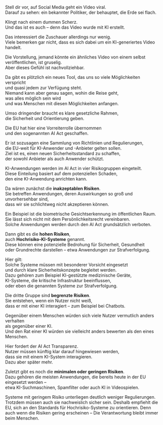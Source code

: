 Stell dir vor, auf Social Media geht ein Video viral.  
Darauf zu sehen: ein bekannter Politiker, der behauptet, die Erde sei flach.  

Klingt nach einem dummen Scherz.  
Und das ist es auch – denn das Video wurde mit KI erstellt.  

Das interessiert die Zuschauer allerdings nur wenig.  
Viele bemerken gar nicht, dass es sich dabei um ein KI-generiertes Video handelt.  

Die Vorstellung, jemand könnte ein ähnliches Video von einem selbst veröffentlichen, ist gruselig.  
Aber dieses Gefühl ist nachvollziehbar.  

Da gibt es plötzlich ein neues Tool, das uns so viele Möglichkeiten verspricht  
und quasi jedem zur Verfügung steht.  
Niemand kann aber genau sagen, wohin die Reise geht,  
was alles möglich sein wird  
und was Menschen mit diesen Möglichkeiten anfangen.  

Umso dringender braucht es klare gesetzliche Rahmen,  
die Sicherheit und Orientierung geben.  

Die EU hat hier eine Vorreiterrolle übernommen  
und den sogenannten AI Act geschaffen.  

Er ist sozusagen eine Sammlung von Richtlinien und Regulierungen,  
die EU-weit für KI-Anwender und -Anbieter gelten sollen.  
Ziel ist es, einen neuen Sicherheitsstandard zu schaffen,  
der sowohl Anbieter als auch Anwender schützt.  

KI-Anwendungen werden im AI Act in vier Risikogruppen eingeteilt.  
Diese Einteilung basiert auf dem potenziellen Schaden,  
den eine KI-Anwendung anrichten kann.  

Da wären zunächst die **inakzeptablen Risiken**.  
Sie betreffen Anwendungen, deren Auswirkungen so groß und unvorhersehbar sind,  
dass wir sie schlichtweg nicht akzeptieren können.  

Ein Beispiel ist die biometrische Gesichtserkennung im öffentlichen Raum.  
Sie lässt sich nicht mit dem Persönlichkeitsrecht vereinbaren.  
Solche Anwendungen werden durch den AI Act grundsätzlich verboten.  

Dann gibt es die **hohen Risiken**,  
auch **Hochrisiko-KI-Systeme** genannt.  
Diese können eine potenzielle Bedrohung für Sicherheit, Gesundheit  
oder Grundrechte darstellen – etwa Anwendungen zur Strafverfolgung.  

Hier gilt:  
Solche Systeme müssen mit besonderer Vorsicht eingesetzt  
und durch klare Sicherheitskonzepte begleitet werden.  
Dazu gehören zum Beispiel KI-gestützte medizinische Geräte,  
KI-Systeme, die kritische Infrastruktur beeinflussen,  
oder eben die genannten Systeme zur Strafverfolgung.  

Die dritte Gruppe sind **begrenzte Risiken**.  
Sie entstehen, wenn ein Nutzer nicht weiß,  
dass er mit einer KI interagiert – zum Beispiel bei Chatbots.  

Gegenüber einem Menschen würden sich viele Nutzer vermutlich anders verhalten  
als gegenüber einer KI.  
Und den Rat einer KI würden sie vielleicht anders bewerten als den eines Menschen.  

Hier fordert der AI Act Transparenz.  
Nutzer müssen künftig klar darauf hingewiesen werden,  
dass sie mit einem KI-System interagieren.  
Dazu aber später mehr.  

Zuletzt gibt es noch die **minimalen oder geringen Risiken**.  
Dazu gehören die meisten Anwendungen, die bereits heute in der EU eingesetzt werden –  
etwa KI-Suchmaschinen, Spamfilter oder auch KI in Videospielen.  

Systeme mit geringem Risiko unterliegen deutlich weniger Regulierungen.  
Trotzdem müssen auch sie nachweislich sicher sein.
Deshalb empfiehlt die EU, sich an den Standards für Hochrisiko-Systeme zu orientieren.
Denn auch wenn die Risiken gering erscheinen – Die Verantwortung bleibt immer beim Menschen.  
